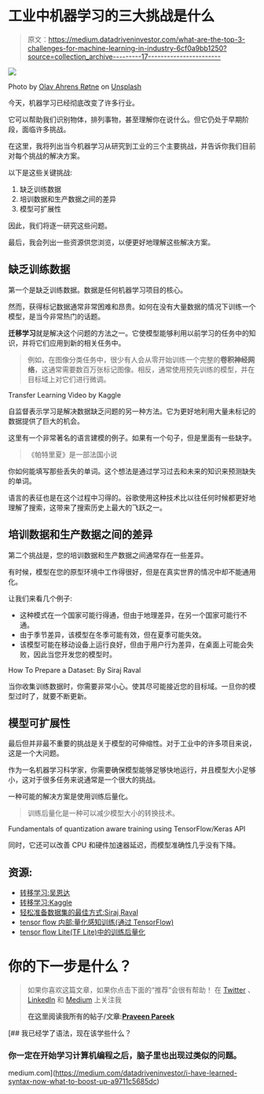 # 工业中机器学习的三大挑战是什么

> 原文：<https://medium.datadriveninvestor.com/what-are-the-top-3-challenges-for-machine-learning-in-industry-6cf0a9bb1250?source=collection_archive---------17----------------------->

![](img/516fe330980ee4e42278de48f5a5850f.png)

Photo by [Olav Ahrens Røtne](https://unsplash.com/@olav_ahrens?utm_source=medium&utm_medium=referral) on [Unsplash](https://unsplash.com?utm_source=medium&utm_medium=referral)

今天，机器学习已经彻底改变了许多行业。

它可以帮助我们识别物体，排列事物，甚至理解你在说什么。但它仍处于早期阶段，面临许多挑战。

在这里，我将列出当今机器学习从研究到工业的三个主要挑战，并告诉你我们目前对每个挑战的解决方案。

以下是这些关键挑战:

1.  缺乏训练数据
2.  培训数据和生产数据之间的差异
3.  模型可扩展性

因此，我们将逐一研究这些问题。

最后，我会列出一些资源供您浏览，以便更好地理解这些解决方案。

## 缺乏训练数据

第一个是缺乏训练数据。数据是任何机器学习项目的核心。

然而，获得标记数据通常非常困难和昂贵。如何在没有大量数据的情况下训练一个模型，是当今非常热门的话题。

**迁移学习**就是解决这个问题的方法之一。它使模型能够利用以前学习的任务中的知识，并将它们应用到新的相关任务中。

> 例如，在图像分类任务中，很少有人会从零开始训练一个完整的**卷积神经网络**，这通常需要数百万张标记图像。相反，通常使用预先训练的模型，并在目标域上对它们进行微调。

Transfer Learning Video by Kaggle

自监督表示学习是解决数据缺乏问题的另一种方法。它为更好地利用大量未标记的数据提供了巨大的机会。

这里有一个非常著名的语言建模的例子。如果有一个句子，但是里面有一些缺字。

> 《帕特里夏》是一部法国小说

你如何能填写那些丢失的单词。这个想法是通过学习过去和未来的知识来预测缺失的单词。

语言的表征也是在这个过程中习得的。谷歌使用这种技术比以往任何时候都更好地理解了搜索，这带来了搜索历史上最大的飞跃之一。

## 培训数据和生产数据之间的差异

第二个挑战是，您的培训数据和生产数据之间通常存在一些差异。

有时候，模型在您的原型环境中工作得很好，但是在真实世界的情况中却不能通用化。

让我们来看几个例子:

*   这种模式在一个国家可能行得通，但由于地理差异，在另一个国家可能行不通。
*   由于季节差异，该模型在冬季可能有效，但在夏季可能失效。
*   该模型可能在移动设备上运行良好，但由于用户行为差异，在桌面上可能会失败，因此当您开发您的模型时。

How To Prepare a Dataset: By Siraj Raval

当你收集训练数据时，你需要非常小心。使其尽可能接近您的目标域。一旦你的模型过时了，就要不断更新。

## 模型可扩展性

最后但并非最不重要的挑战是关于模型的可伸缩性。对于工业中的许多项目来说，这是一个大问题。

作为一名机器学习科学家，你需要确保模型能够足够快地运行，并且模型大小足够小，这对于很多任务来说通常是一个很大的挑战。

一种可能的解决方案是使用训练后量化。

> 训练后量化是一种可以减少模型大小的转换技术。

Fundamentals of quantization aware training using TensorFlow/Keras API

同时，它还可以改善 CPU 和硬件加速器延迟，而模型准确性几乎没有下降。

## 资源:

*   [转移学习:吴恩达](https://www.youtube.com/watch?v=yofjFQddwHE)
*   [转移学习:Kaggle](https://www.youtube.com/watch?v=mPFq5KMxKVw)
*   [轻松准备数据集的最佳方式:Siraj Raval](https://www.youtube.com/watch?v=0xVqLJe9_CY)
*   [tensor flow 内部:量化感知训练(通过 TensorFlow)](https://www.youtube.com/watch?v=Q1oBXdizXwI)
*   [tensor flow Lite(TF Lite)中的训练后量化](https://www.youtube.com/watch?v=IuyTC-_otGw)

# 你的下一步是什么？

> 如果你喜欢这篇文章，如果你点击下面的“推荐”会很有帮助！
> 在 [Twitter](https://twitter.com/imPraveenPareek) 、 [LinkedIn](https://www.linkedin.com/in/praveenpareek/) 和 [Medium](https://praveen-pareek.medium.com/) 上关注我
> 
> **在这里阅读我所有的帖子/文章:**[**Praveen Pareek**](https://praveen-pareek.medium.com/)

[](https://medium.com/datadriveninvestor/i-have-learned-syntax-now-what-to-boost-up-a9711c5685dc) [## 我已经学了语法，现在该学些什么？

### 你一定在开始学习计算机编程之后，脑子里也出现过类似的问题。

medium.com](https://medium.com/datadriveninvestor/i-have-learned-syntax-now-what-to-boost-up-a9711c5685dc)